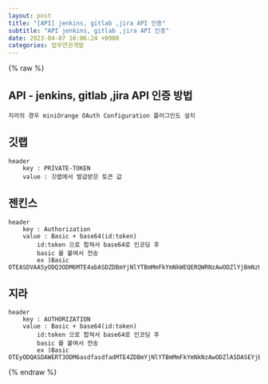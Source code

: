 ```yaml
---  
layout: post  
title: "[API] jenkins, gitlab ,jira API 인증"  
subtitle: "API jenkins, gitlab ,jira API 인증"  
date: 2023-04-07 16:06:24 +0900  
categories: 업무연관개발  
---  
```

{% raw %}  
## API - jenkins, gitlab ,jira API 인증 방법  
	지라의 경우 miniOrange OAuth Configuration 플러그인도 설치  
  
## 깃랩  
	header  
		key : PRIVATE-TOKEN  
		value : 깃랩에서 발급받은 토큰 값  
  
## 젠킨스  
	header  
		key : Authorization  
		value : Basic + base64(id:token)  
			id:token 으로 합쳐서 base64로 인코딩 후  
			basic 를 붙여서 전송  
			ex )Basic OTEASDVAASyODQ3ODM6MTE4abASDZDBmYjNlYTBmMmFkYmNkWEQERQWRNzAwODZlYjBmNzU2ZjVjMA==  
  
## 지라  
	header  
		key : AUTHORIZATION  
		value : Basic + base64(id:token)  
			id:token 으로 합쳐서 base64로 인코딩 후  
			basic 를 붙여서 전송  
			ex )Basic OTEyODQASDAWERT3ODM6asdfasdfadMTE4ZDBmYjNlYTBmMmFkYmNkNzAwODZlASDASEYjBmNzU2ZjVjMA==  
  
{% endraw %}